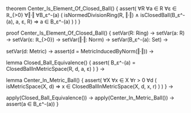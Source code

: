 theorem Center_Is_Element_Of_Closed_Ball() {
  assert(
    ∀R ∀a ∈ R ∀ε ∈ ℝ_{>0} ∀‖·‖ ∀B_ε^-(a) (
      isNormedDivisionRing(R, ‖·‖) ∧
      isClosedBall(B_ε^-(a), a, ε, R)
      ⇒ a ∈ B_ε^-(a)
    )
  )
}

proof Center_Is_Element_Of_Closed_Ball() {
  setVar(R: Ring) →
  setVar(a: R) →
  setVar(ε: ℝ_{>0}) →
  setVar(‖·‖: Norm) →
  setVar(B_ε^-(a): Set) →
  
  setVar(d: Metric) →
  assert(d = MetricInducedByNorm(‖·‖)) →
  
  lemma Closed_Ball_Equivalence() {
    assert(
      B_ε^-(a) = ClosedBallInMetricSpace(R, d, a, ε)
    )
  } →
  
  lemma Center_In_Metric_Ball() {
    assert(
      ∀X ∀x ∈ X ∀r > 0 ∀d (
        isMetricSpace(X, d) ⇒
        x ∈ ClosedBallInMetricSpace(X, d, x, r)
      )
    )
  } →
  
  apply(Closed_Ball_Equivalence()) →
  apply(Center_In_Metric_Ball()) →
  assert(a ∈ B_ε^-(a))
}